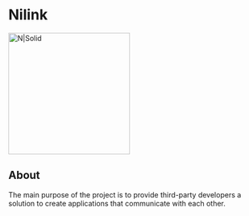 # Nilink

<img title="" src="http://fil5id.altervista.org/nilink.svg" alt="N|Solid" width="241" data-align="center">

## About

The main purpose of the project is to provide third-party developers a solution to create applications that communicate with each other.
